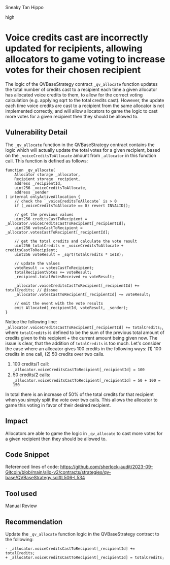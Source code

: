 Sneaky Tan Hippo

high

# Voice credits cast are incorrectly updated for recipients, allowing allocators to game voting to increase votes for their chosen recipient

The logic of the QVBaseStrategy contract `_qv_allocate` function updates the total number of credits cast to a recipient each time a given allocator has allocated voice credits to them, to allow for the correct voting calculation (e.g. applying sqrt to the total credits cast). However, the update each time voice credits are cast to a recipient from the same allocator is not implemented correctly, and will allow allocators to game the logic to cast more votes for a given recipient then they should be allowed to.

## Vulnerability Detail

The `_qv_allocate` function in the QVBaseStrategy contract contains the logic which will actually update the total votes for a given recipient, based on the `_voiceCreditsToAllocate` amount from `_allocator` in this function call. This function is defined as follows: 
```solidity
function _qv_allocate(
    Allocator storage _allocator,
    Recipient storage _recipient,
    address _recipientId,
    uint256 _voiceCreditsToAllocate,
    address _sender
) internal onlyActiveAllocation {
    // check the `_voiceCreditsToAllocate` is > 0
    if (_voiceCreditsToAllocate == 0) revert INVALID();

    // get the previous values
    uint256 creditsCastToRecipient = _allocator.voiceCreditsCastToRecipient[_recipientId];
    uint256 votesCastToRecipient = _allocator.votesCastToRecipient[_recipientId];

    // get the total credits and calculate the vote result
    uint256 totalCredits = _voiceCreditsToAllocate + creditsCastToRecipient;
    uint256 voteResult = _sqrt(totalCredits * 1e18);

    // update the values
    voteResult -= votesCastToRecipient;
    totalRecipientVotes += voteResult;
    _recipient.totalVotesReceived += voteResult;

    _allocator.voiceCreditsCastToRecipient[_recipientId] += totalCredits; // @issue
    _allocator.votesCastToRecipient[_recipientId] += voteResult;

    // emit the event with the vote results
    emit Allocated(_recipientId, voteResult, _sender);
}
```

Notice the following line: `_allocator.voiceCreditsCastToRecipient[_recipientId] += totalCredits;`, where `totalCredits` is defined to be the sum of the previous total amount of credits given to this recipient + the current amount being given now. The issue is clear, that the addition of `totalCredits` is too much. Let's consider the case where an allocator gives 100 credits in the following ways: (1) 100 credits in one call, (2) 50 credits over two calls.

1. 100 credits/1 call: `_allocator.voiceCreditsCastToRecipient[_recipientId] = 100`
2. 50 credits/2 calls: `_allocator.voiceCreditsCastToRecipient[_recipientId] = 50 + 100 = 150`

In total there is an increase of 50% of the total credits for that recipient when you simply split the vote over two calls. This allows the allocator to game this voting in favor of their desired recipient.

## Impact

Allocators are able to game the logic in `_qv_allocate` to cast more votes for a given recipient then they should be allowed to.

## Code Snippet

Referenced lines of code:
https://github.com/sherlock-audit/2023-09-Gitcoin/blob/main/allo-v2/contracts/strategies/qv-base/QVBaseStrategy.sol#L506-L534

## Tool used

Manual Review

## Recommendation

Update the `_qv_allocate` function logic in the QVBaseStrategy contract to the following:
```solidity
- _allocator.voiceCreditsCastToRecipient[_recipientId] += totalCredits;
+ _allocator.voiceCreditsCastToRecipient[_recipientId] = totalCredits;
```
